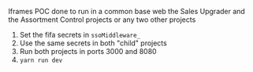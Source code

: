 Iframes POC done to run in a common base web the Sales Upgrader and the Assortment Control projects or any two other projects

1. Set the fifa secrets in `ssoMiddleware_`
2. Use the same secrets in both "child" projects
3. Run both projects in ports 3000 and 8080
4. `yarn run dev`
